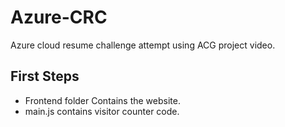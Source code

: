 # Azure-CRC
Azure cloud resume challenge attempt using ACG project video.

## First Steps
- Frontend folder Contains the website.
- main.js contains visitor counter code.